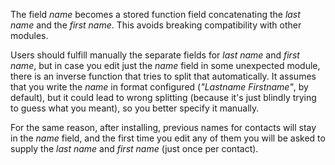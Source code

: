 The field *name* becomes a stored function field concatenating the *last
name* and the *first name*. This avoids breaking compatibility with
other modules.

Users should fulfill manually the separate fields for *last name* and
*first name*, but in case you edit just the *name* field in some
unexpected module, there is an inverse function that tries to split that
automatically. It assumes that you write the *name* in format configured
(*"Lastname Firstname"*, by default), but it could lead to wrong
splitting (because it's just blindly trying to guess what you meant), so
you better specify it manually.

For the same reason, after installing, previous names for contacts will
stay in the *name* field, and the first time you edit any of them you
will be asked to supply the *last name* and *first name* (just once per
contact).

